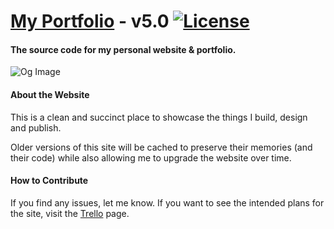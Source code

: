# [My Portfolio](http://bassi.li) - v5.0 [![License](http://img.shields.io/:license-mit-blue.svg)](http://doge.mit-license.org)
#### The source code for my personal website & portfolio.

![Og Image](https://github.com/Mikajis/portfolio/blob/gh-pages/assets/og.jpg "Og Image")

#### About the Website
This is a clean and succinct place to showcase the things I build, design and publish.

Older versions of this site will be cached to preserve their memories (and their code) while also allowing me to upgrade the website over time.

#### How to Contribute
If you find any issues, let me know. If you want to see the intended plans for the site, visit the [Trello](https://trello.com/b/PFlevudr) page.

